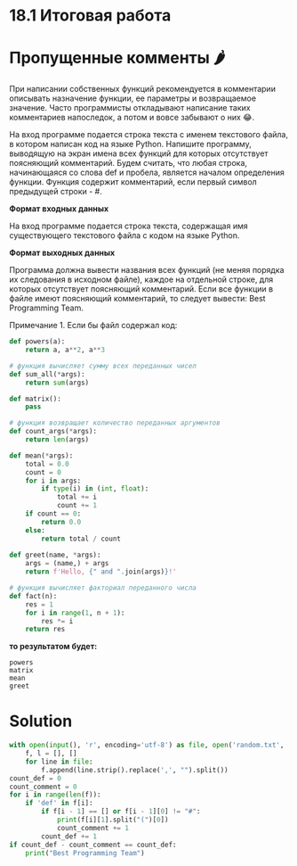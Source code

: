 # 18.1 Итоговая работа

# Пропущенные комменты 🌶️

При написании собственных функций рекомендуется в комментарии описывать назначение функции, ее параметры и возвращаемое
значение. Часто программисты откладывают написание таких комментариев напоследок, а потом и вовсе забывают о них 😂.

На вход программе подается строка текста с именем текстового файла, в котором написан код на языке Python. Напишите
программу, выводящую на экран имена всех функций для которых отсутствует поясняющий комментарий. Будем считать, что
любая строка, начинающаяся со слова def и пробела, является началом определения функции. Функция содержит комментарий,
если первый символ предыдущей строки - #.

**Формат входных данных**

На вход программе подается строка текста, содержащая имя существующего текстового файла с кодом на языке Python.

**Формат выходных данных**

Программа должна вывести названия всех функций (не меняя порядка их следования в исходном файле), каждое на отдельной
строке, для которых отсутствует поясняющий комментарий. Если все функции в файле имеют поясняющий комментарий, то
следует вывести: Best Programming Team.

Примечание 1. Если бы файл содержал код:

```python
def powers(a):
    return a, a**2, a**3

# функция вычисляет сумму всех переданных чисел
def sum_all(*args):
    return sum(args)

def matrix():
    pass

# функция возвращает количество переданных аргументов
def count_args(*args):
    return len(args)

def mean(*args):
    total = 0.0
    count = 0  
    for i in args:
        if type(i) in (int, float):
            total += i
            count += 1
    if count == 0:
        return 0.0
    else:
        return total / count
    
def greet(name, *args):
    args = (name,) + args
    return f'Hello, {" and ".join(args)}!'

# функция вычисляет факториал переданного числа
def fact(n):
    res = 1
    for i in range(1, n + 1):
        res *= i
    return res
```

**то результатом будет:**

```
powers
matrix
mean
greet
```

# Solution

```python
with open(input(), 'r', encoding='utf-8') as file, open('random.txt', 'w', encoding='utf-8') as output:
    f, l = [], []
    for line in file:
        f.append(line.strip().replace(',', "").split())
count_def = 0
count_comment = 0
for i in range(len(f)):
    if 'def' in f[i]:
        if f[i - 1] == [] or f[i - 1][0] != "#":
            print(f[i][1].split("(")[0])
            count_comment += 1
        count_def += 1
if count_def - count_comment == count_def:
    print("Best Programming Team")
```